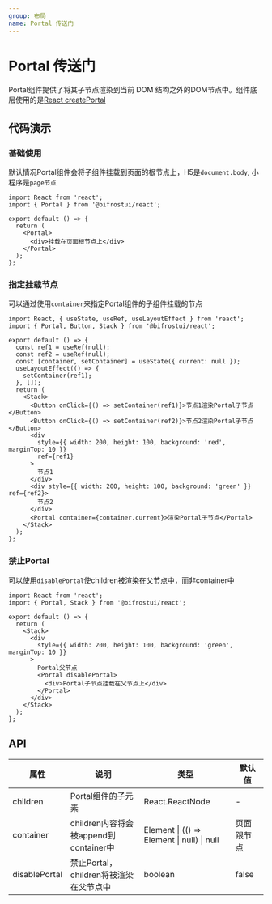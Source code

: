 ```yaml
---
group: 布局
name: Portal 传送门
---
```


# Portal 传送门

Portal组件提供了将其子节点渲染到当前 DOM 结构之外的DOM节点中。组件底层使用的是[React createPortal](https://react.dev/reference/react-dom/createPortal)

## 代码演示

### 基础使用

默认情况Portal组件会将子组件挂载到页面的根节点上，H5是`document.body`, 小程序是`page节点`

```tsx | pure
import React from 'react';
import { Portal } from '@bifrostui/react';

export default () => {
  return (
    <Portal>
      <div>挂载在页面根节点上</div>
    </Portal>
  );
};
```

### 指定挂载节点

可以通过使用`container`来指定Portal组件的子组件挂载的节点

```tsx
import React, { useState, useRef, useLayoutEffect } from 'react';
import { Portal, Button, Stack } from '@bifrostui/react';

export default () => {
  const ref1 = useRef(null);
  const ref2 = useRef(null);
  const [container, setContainer] = useState({ current: null });
  useLayoutEffect(() => {
    setContainer(ref1);
  }, []);
  return (
    <Stack>
      <Button onClick={() => setContainer(ref1)}>节点1渲染Portal子节点</Button>
      <Button onClick={() => setContainer(ref2)}>节点2渲染Portal子节点</Button>
      <div
        style={{ width: 200, height: 100, background: 'red', marginTop: 10 }}
        ref={ref1}
      >
        节点1
      </div>
      <div style={{ width: 200, height: 100, background: 'green' }} ref={ref2}>
        节点2
      </div>
      <Portal container={container.current}>渲染Portal子节点</Portal>
    </Stack>
  );
};
```

### 禁止Portal

可以使用`disablePortal`使children被渲染在父节点中，而非container中

```tsx
import React from 'react';
import { Portal, Stack } from '@bifrostui/react';

export default () => {
  return (
    <Stack>
      <div
        style={{ width: 200, height: 100, background: 'green', marginTop: 10 }}
      >
        Portal父节点
        <Portal disablePortal>
          <div>Portal子节点挂载在父节点上</div>
        </Portal>
      </div>
    </Stack>
  );
};
```

## API

| 属性          | 说明                                   | 类型                                       | 默认值     |
| ------------- | -------------------------------------- | ------------------------------------------ | ---------- |
| children      | Portal组件的子元素                     | React.ReactNode                            | -          |
| container     | children内容将会被append到container中  | Element \| (() => Element \| null) \| null | 页面跟节点 |
| disablePortal | 禁止Portal，children将被渲染在父节点中 | boolean                                    | false      |
